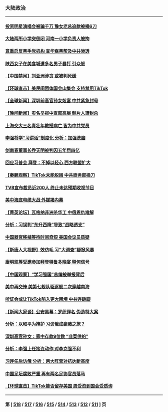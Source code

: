 ### 大陆政治
---
#### [投资明星演唱会被骗千万 豫女老总追款被捅6刀](../../pages/ncid277/n13958301.md) 
#### [大陆两所小学突倒闭 河南一小学负责人被拘](../../pages/ncid277/n13958266.md) 
#### [意重启反黑手党机构 查华裔黑帮及中共渗透](../../pages/ncid277/n13958232.md) 
#### [陕西女子在美食城遭多名男子暴打 引众怒](../../pages/ncid277/n13958220.md) 
#### [【中国禁闻】刘亚洲涉贪 或被判死缓](../../pages/ncid277/n13957881.md) 
#### [【环球直击】美民间团体国会山集会 支持禁用TikTok](../../pages/ncid277/n13957886.md) 
#### [【全球新闻】深圳前高官孙女炫富 中共紧急封号](../../pages/ncid277/n13958163.md) 
#### [【晚间新闻】实名举报中宣部高层 制片人遭封杀](../../pages/ncid277/n13958164.md) 
#### [上海交大三名青壮年教授病亡 皆为中共党员](../../pages/ncid277/n13958134.md) 
#### [李强将学“习讲话”制度化 分析：加强洗脑](../../pages/ncid277/n13958007.md) 
#### [剑南春董事长乔天明被判囚五年罚四亿](../../pages/ncid277/n13957977.md) 
#### [回应习普会 拜登：不掉以轻心 西方联盟扩大](../../pages/ncid277/n13957992.md) 
#### [【秦鹏观察】TikTok未能脱困 中共商务部捅刀](../../pages/ncid277/n13957900.md) 
#### [TVB宣布裁员近200人 终止未达预期收视节目](../../pages/ncid277/n13957965.md) 
#### [美中海底电缆大战 外媒揭内幕](../../pages/ncid277/n13957931.md) 
#### [【菁英论坛】瓦格纳非洲杀华工 中俄恩仇难解](../../pages/ncid277/n13957888.md) 
#### [分析：习误判“东升西降”导致“战略透支”](../../pages/ncid277/n13956652.md) 
#### [中国器官移植等待时间奇短 美国会议员质疑](../../pages/ncid277/n13957865.md) 
#### [【新唐人大视野】效仿毛 习“大调查”疑掀风暴](../../pages/ncid277/n13957695.md) 
#### [康明凯等受邀参加拜登特鲁多晚宴 释何信号](../../pages/ncid277/n13957845.md) 
#### [【中国观察】“学习强国”总编被举报背后](../../pages/ncid277/n13957709.md) 
#### [美中再交锋 美第七舰队驱逐舰二次穿越南海](../../pages/ncid277/n13957773.md) 
#### [听证会或让TikTok陷入更大困境 中共连跳脚](../../pages/ncid277/n13957571.md) 
#### [【新闻大家谈】公安黑幕：罗织罪名 伪造特大案](../../pages/ncid277/n13957627.md) 
#### [分析：以和平为掩护 习访俄成豪赌之旅？](../../pages/ncid277/n13957184.md) 
#### [深圳高官孙女：家中存款9位数 “韭菜供的”](../../pages/ncid277/n13957609.md) 
#### [分析：李强上任接连动作 对李克强不利](../../pages/ncid277/n13957429.md) 
#### [习连任后访俄 分析：两大阵营对抗达新高度](../../pages/ncid277/n13957484.md) 
#### [中国足坛腐败严重 再有两名足协官员落马](../../pages/ncid277/n13957488.md) 
#### [【环球直击】TikTok能否留存美国 周受资到国会受质询](../../pages/ncid277/n13957099.md) 

---
#### 第 [ [518](./518.md) / [517](./517.md) / [516](./516.md) / [515](./515.md) / [514](./514.md) / [513](./513.md) / [512](./512.md) / [511](./511.md) ] 页
